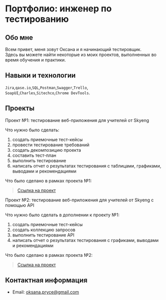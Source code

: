 # Портфолио: инженер по тестированию

## Обо мне 
Всем привет, меня зовут Оксана и я начинающий тестировщик. <br>
Здесь вы можете найти некоторые из моих проектов, выполненных во время обучения и практики.
<br>

## Навыки и технологии
``Jira``,``qase.io``,``SQL``,``Postman``,``Swagger``,``Trello``, <br>
``SoapUI``,``Charles``,``Sitechco``,``Chrome DevTools``.

## Проекты
<p> Проект №1: тестирование веб-приложения для учителей от Skyeng</p>
<p>Что нужно было сделать:<p>
  
<ol>
  <li>создать приемочные тест-кейсы </li>
  <li>провести тестирование требований </li>
  <li>создать декомпозицию проекта </li>
  <li>составить тест-план </li>
  <li>выполнить тестирование</li>
  <li>написать отчет о результатах тестирования с таблицами, графиками, выводами и рекомендациями</li>
</ol>

<p>Что было сделано в рамках проекта №1:<p>

> <a href="https://docs.google.com/document/d/1OaownB4xobJs6N_7DKrZ-F4kUxpSPN68dR9eb9FLxoo/edit?usp=sharing">Ссылка на проект</a>



<p> Проект №2: тестирование веб-приложения для учителей от Skyeng с помощью API</p>
<p>Что нужно было сделать в дополнении к проекту №1:<p>
  
<ol>
  <li>создать приемочные тест-кейсы </li>
  <li>создать коллекцию запросов </li>
  <li>выполнить тестирование API</li>
  <li>написать отчет о результатах тестирования с графиками, выводами и рекомендациями</li>
</ol>

<p>Что было сделано в рамках проекта №2:<p>

> <a href="https://docs.google.com/document/d/1rDD2Bp4hFMK-j_Sy1X3qt87JIq3zXPiaWryhx8sQ2OQ/edit?usp=sharing">Ссылка на проект</a>



## Контактная информация
- Email: oksana.pryce@gmail.com
